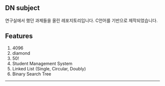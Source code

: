 ## DN subject

연구실에서 했던 과제들을 올린 레포지토리입니다.
C언어를 기반으로 제작되었습니다.


## Features
1. 4096
2. diamond
3. 50!
4. Student Management System
5. Linked List (Single, Circular, Doubly)
6. Binary Search Tree

---
